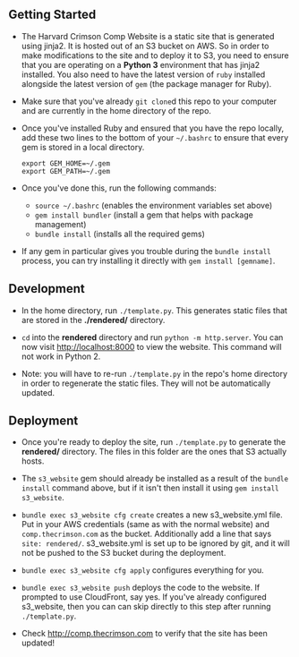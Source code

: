 ## Getting Started

* The Harvard Crimson Comp Website is a static site that is generated using jinja2. It is hosted out of an S3 bucket on AWS. So in order to make modifications to the site and to deploy it to S3, you need to ensure that you are operating on a **Python 3** environment that has jinja2 installed. You also need to have the latest version of `ruby` installed alongside the latest version of `gem` (the package manager for Ruby).

* Make sure that you've already `git clone`d this repo to your computer and are currently in the home directory of the repo.

* Once you've installed Ruby and ensured that you have the repo locally, add these two lines to the bottom of your `~/.bashrc` to ensure that every gem is stored in a local directory.
    ```
    export GEM_HOME=~/.gem
    export GEM_PATH=~/.gem
    ```

* Once you've done this, run the following commands:
    - `source ~/.bashrc` (enables the environment variables set above)
    - `gem install bundler` (install a gem that helps with package management)
    - `bundle install` (installs all the required gems)

* If any gem in particular gives you trouble during the `bundle install` process, you can try installing it directly with `gem install [gemname]`.



## Development
* In the home directory, run `./template.py`. This generates static files that are stored in the **./rendered/** directory.

* `cd` into the **rendered** directory and run `python -m http.server`. You can now visit <http://localhost:8000> to view the website. This command will not work in Python 2.

* Note: you will have to re-run `./template.py` in the repo's home directory in order to regenerate the static files. They will not be automatically updated.

## Deployment
* Once you're ready to deploy the site, run `./template.py` to generate the **rendered/** directory. The files in this folder are the ones that S3 actually hosts.

* The `s3_website` gem should already be installed as a result of the `bundle install` command above, but if it isn't then install it using `gem install s3_website`.

* `bundle exec s3_website cfg create` creates a new s3_website.yml file. Put in your AWS credentials (same as with the normal website) and `comp.thecrimson.com` as the bucket. Additionally add a line that says `site: rendered/`. s3\_website.yml is set up to be ignored by git, and it will not be pushed to the S3 bucket during the deployment.

* `bundle exec s3_website cfg apply` configures everything for you.

* `bundle exec s3_website push` deploys the code to the website. If prompted to use CloudFront, say yes. If you've already configured s3_website, then you can can skip directly to this step after running `./template.py`.

* Check <http://comp.thecrimson.com> to verify that the site has been updated!
